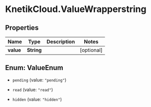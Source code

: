 # KnetikCloud.ValueWrapperstring

## Properties
Name | Type | Description | Notes
------------ | ------------- | ------------- | -------------
**value** | **String** |  | [optional] 


<a name="ValueEnum"></a>
## Enum: ValueEnum


* `pending` (value: `"pending"`)

* `read` (value: `"read"`)

* `hidden` (value: `"hidden"`)




